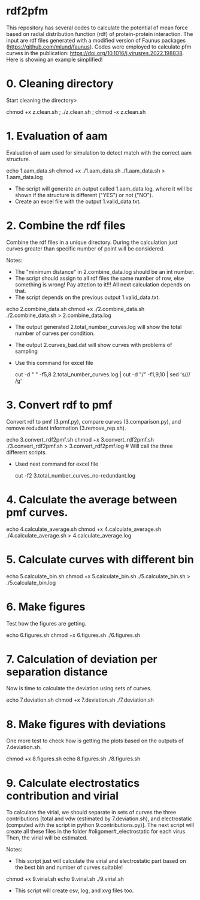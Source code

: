 # rdf2pfm

This repository has several codes to calculate the potential of mean force based on radial distribution function (rdf) of protein-protein interaction. The input are rdf files generated with a modified version of Faunus packages (https://github.com/mlund/faunus). Codes were employed to calculate pfm curves in the publication: https://doi.org/10.1016/j.virusres.2022.198838. Here is showing an example simplified!

# 0. Cleaning directory

Start cleaning the directory>

chmod +x z.clean.sh ; ./z.clean.sh ; chmod -x z.clean.sh

# 1. Evaluation of aam

Evaluation of aam used for simulation to detect match with the correct aam structure.

 echo 1.aam_data.sh
 chmod +x ./1.aam_data.sh
 ./1.aam_data.sh > 1.aam_data.log

- The script will generate an output called 1.aam_data.log, where it will be shown if the structure is different ("YES") or not ("NO").
- Create an excel file with the output 1.valid_data.txt.

# 2. Combine the rdf files

Combine the rdf files in a unique directory. During the calculation just curves greater than specific number of point will be considered. 

   Notes:
   - The "minimum distance" in 2.combine_data.log should be an int number.
   - The script should assign to all rdf files the same number of row, else something is wrong! Pay attetion to it!!! All next calculation depends on that.
   - The script depends on the previous output 1.valid_data.txt.

 echo 2.combine_data.sh
 chmod +x ./2.combine_data.sh
 ./2.combine_data.sh > 2.combine_data.log

 - The output generated 2.total_number_curves.log will show the total number of curves per condition.
 - The output 2.curves_bad.dat will show curves with problems of sampling
 - Use this command for excel file

	cut -d " " -f5,8 2.total_number_curves.log | cut -d "/" -f1,9,10 | sed 's/\// /g'

# 3. Convert rdf to pmf 

Convert rdf to pmf (3.pmf.py), compare curves (3.comparison.py), and remove redudant information (3.remove_rep.sh).
 
 echo 3.convert_rdf2pmf.sh
 chmod +x 3.convert_rdf2pmf.sh
 ./3.convert_rdf2pmf.sh > 3.convert_rdf2pmf.log # Will call the three different scripts.

- Used next command for excel file

	cut -f2 3.total_number_curves_no-redundant.log

# 4. Calculate the average between pmf curves.

 echo 4.calculate_average.sh
 chmod +x 4.calculate_average.sh
 ./4.calculate_average.sh > 4.calculate_average.log

# 5. Calculate curves with different bin

 echo 5.calculate_bin.sh
 chmod +x 5.calculate_bin.sh
 ./5.calculate_bin.sh > ./5.calculate_bin.log

# 6. Make figures

Test how the figures are getting.

 echo 6.figures.sh
 chmod +x 6.figures.sh
 ./6.figures.sh

# 7. Calculation of deviation per separation distance

Now is time to calculate the deviation using sets of curves.

 echo 7.deviation.sh 
 chmod +x 7.deviation.sh 
 ./7.deviation.sh 

# 8. Make figures with deviations

One more test to check how is getting the plots based on the outputs of 7.deviation.sh. 

 chmod +x 8.figures.sh
 echo 8.figures.sh
 ./8.figures.sh

# 9. Calculate electrostatics contribution and virial

To calculate the virial, we should separate in sets of curves the three contributions [total and vdw (estimated by 7.deviation.sh), and electrostatic (computed with the script in python 9.contributions.py)]. The next script will create all these files in the folder #oligomer#_electrostatic for each virus. Then, the virial will be estimated.

  Notes:
   - This script just will calculate the virial and electrostatic part based on the best bin and number of curves suitable!

 chmod +x 9.virial.sh
 echo 9.virial.sh
 ./9.virial.sh
 
 - This script will create csv, log, and xvg files too.

